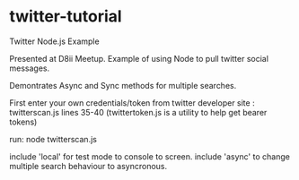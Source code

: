 # twitter-tutorial
Twitter Node.js Example

Presented at D8ii Meetup.
Example of using Node to pull twitter social messages.

Demontrates Async and Sync methods for multiple searches.

First enter your own credentials/token from twitter developer site : twitterscan.js lines 35-40
(twittertoken.js is a utility to help get bearer tokens)

run: node twitterscan.js <local> <async>

include 'local' for test mode to console to screen.
include 'async' to change multiple search behaviour to asyncronous. 
